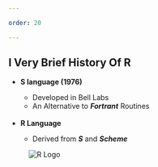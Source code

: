 ```yaml
---

order: 20

---
```


## I Very Brief History Of R 

<div>
  <div class="two-col left">
    <ul>
      <li><strong>S language (1976)</strong></li>
      <ul>
        <li>Developed in Bell Labs</li>
        <li>An Alternative to <em><strong>Fortrant</strong></em> Routines
      </ul>
      <br>
      <li><strong>R Language</strong></li>
      <ul>
        <li>Derived from <em><strong>S</em></strong> and <em><strong>Scheme</em></strong></li>
      </ul>
    </ul>
  </div>
  
  <div class="two-col right">
    <figure>
      <img src="{{ site.baseurl }}/assets/img/slides/rlogo.png" alt="R Logo"/>
    </figure>
  
  </div>
</div>



